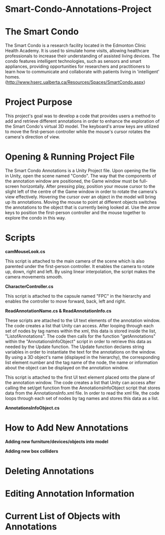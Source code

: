 # Smart-Condo-Annotations-Project

**The Smart Condo**
===================

The Smart Condo is a research facility located in the Edmonton Clinic Health Academy. It is used to simulate home visits, allowing healthcare professionals to increase their understanding of assisted living devices. The condo features intelligent technologies, such as sensors and smart appliances, providing opportunities for researchers and practitioners to learn how to communicate and collaborate with patients living in 'intelligent' homes. (http://www.hserc.ualberta.ca/Resources/Spaces/SmartCondo.aspx)


**Project Purpose**
===================

This project's goal was to develop a code that provides users a method to add and retrieve different annotations in order to enhance the exploration of the Smart Condo's virtual 3D model. The keyboard's arrow keys are utilized to move the first-person controller while the mouse's cursor rotates the camera's direction of view. 


**Opening & Running Project File**
==================================

The Smart Condo Annotations is a Unity Project file. Upon opening the file in Unity, open the scene named "Condo". The way that the components of the annotation window are positioned, the Game window must be full-screen horizontally. After pressing play, position your mouse cursor to the slight left of the centre of the Game window in order to rotate the camera's view effectively. Hovering the cursor over an object in the model will bring up its annotations. Moving the mouse to point at different objects switches the annotations to the object that is currently being looked at. Use the arrow keys to position the first-person controller and the mouse together to explore the condo in this way.


**Scripts**
===========

**camMouseLook.cs**

This script is attached to the main camera of the scene which is also parented under the first-person controller.  It enables the camera to rotate up, down, right and left. By using linear interpolation, the script makes the camera movements smooth. 

**CharacterController.cs**

This script is attached to the capsule named "FPC" in the hierarchy and enables the controller to move forward, back, left and right. 

**ReadAnnotationName.cs & ReadAnnotationInfo.cs**

These scripts are attached to the UI text elements of the annotation window. The code creates a list that Unity can access. After looping through each set of nodes by tag names within the xml, this data is stored inside the list, "ListofAnnotations". The code then calls for the function "getAnnotations" within the "AnnotationsInfoObject" script in order to retrieve this data as needed by the Update function. 
The Update function declares string variables in order to instantiate the text for the annotations on the window. By using a 3D object's name (displayed in the hierarchy), the corresponding list element number and the tag name of the node, the name or information about the object can be displayed on the annotation window. 


This script is attached to the first UI text element placed onto the plane of the annotation window. The code creates a list that Unity can access after calling the set/get function from the AnnotationsInfoObject script that stores data from the AnnotationsInfo.xml file. In order to read the xml file, the code loops through each set of nodes by tag names and stores this data as a list. 

**AnnotationsInfoObject.cs**

**How to Add New Annotations**
==============================

**Adding new furniture/devices/objects into model**

**Adding new box colliders**

**Deleting Annotations**
========================

**Editing Annotation Information**
==================================

**Current List of Objects with Annotations**
============================================



